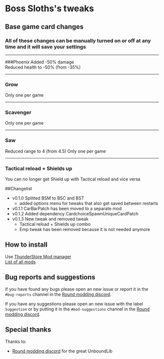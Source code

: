 # Boss Sloths's tweaks
## Base game card changes
### All of these changes can be manually turned on or off at any time and it will save your settings

---
###Phoenix
Added -50% damage  
Reduced health to -50% (from -35%)

---
### Grow
Only one per game

---
### Scavenger
Only one per game

---
### Saw
Reduced range to 4 (from 4.5)
Only one per game

---
### Tactical reload + Shields up
You can no longer get Shield up with Tactical reload and vice versa


##Changelist
- v0.1.0 Splitted BSM to BSC and BST
    - added options menu for tweaks that also get saved between restarts
- v0.1.1 CarBarPatch has been moved to a separate mod
- v0.1.2 Added dependency CardchoiceSpawnUniqueCardPatch
- v0.1.3 New tweak and removed tweak
    - Tactical reload + Shields up combo
    - Emp tweak has been removed because it is not needed anymore
  
## How to install
Use [ThunderStore Mod manager](https://www.overwolf.com/app/Thunderstore-Thunderstore_Mod_Manager)  
[List of all mods](https://rounds.thunderstore.io/)

## Bug reports and suggestions
If you have found any bugs please open an new issue or report it in the `#bug-reports` channel in the [Round modding discord](https://discord.gg/zUtsjXWeWk).  
  
If you have any suggestions please open an new issue with the label `Suggestion` or by putting it in the `#mod-suggestions` channel in the [Round modding discord](https://discord.gg/zUtsjXWeWk).

## Special thanks
Thanks to:
- [Round modding discord](https://discord.gg/zUtsjXWeWk) for the great UnboundLib
